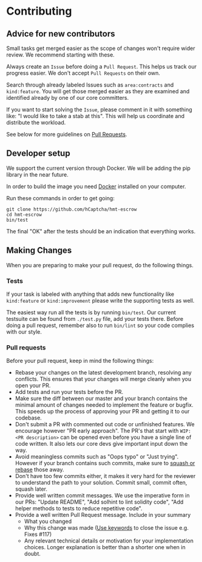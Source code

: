 # Contributing
## Advice for new contributors
Small tasks get merged easier as the scope of changes won't require wider review. We recommend starting with these.

Always create an `Issue` before doing a `Pull Request`. This helps us track our progress easier. We don't accept `Pull Requests` on their own.

Search through already labeled Issues such as `area:contracts` and `kind:feature`. You will get those merged easier as they are examined and identified already by one of our core committers.

If you want to start solving the `Issue`, please comment in it with something like: "I would like to take a stab at this". This will help us coordinate and distribute the workload.

See below for more guidelines on [Pull Requests](#pull-requests).
## Developer setup
We support the current version through Docker. We will be adding the pip library in the near future.

In order to build the image you need [Docker](https://www.docker.com/) installed on your computer.

Run these commands in order to get going:
```
git clone https://github.com/hCaptcha/hmt-escrow
cd hmt-escrow
bin/test
```

The final "OK" after the tests should be an indication that everything works.
## Making Changes
When you are preparing to make your pull request, do the following things.
### Tests
If your task is labeled with anything that adds new functionality like `kind:feature` or `kind:improvement` please write the supporting tests as well.

The easiest way run all the tests is by running `bin/test`. Our current testsuite can be found from `./test.py` file, add your tests there. Before doing a pull request, remember also to run `bin/lint` so your code complies with our style.
### Pull requests
Before your pull request, keep in mind the following things:
* Rebase your changes on the latest development branch, resolving any conflicts. This ensures that your changes will merge cleanly when you open your PR.
* Add tests and run your tests before the PR.
* Make sure the diff between our master and your branch contains the minimal amount of changes needed to implement the feature or bugfix. This speeds up the process of approving your PR and getting it to our codebase.
* Don't submit a PR with commented out code or unfinished features. We encourage however "PR early approach". The PR's that start with `WIP: <PR description>` can be opened even before you have a single line of code written. It also lets our core devs give important input down the way.
* Avoid meaningless commits such as "Oops typo" or "Just trying". However if your branch contains such commits, make sure to [squash or rebase](https://robots.thoughtbot.com/git-interactive-rebase-squash-amend-rewriting-history) those away.
* Don't have too few commits either, it makes it very hard for the reviewer to understand the path to your solution. Commit small, commit often, squash later.
* Provide well written commit messages. We use the imperative form in our PRs: "Update README", "Add solhint to lint solidity code", "Add helper methods to tests to reduce repetitive code".
* Provide a well written Pull Request message. Include in your summary
    * What you changed
    * Why this change was made ([Use keywords](https://help.github.com/articles/closing-issues-using-keywords/) to close the issue e.g. Fixes #117)
    * Any relevant technical details or motivation for your implementation choices. Longer explanation is better than a shorter one when in doubt.


